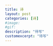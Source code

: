 ```yaml
---
title: 诗
layout: post
categories: [诗]
#image: 
#gif: 
description: "待写"
customexcerpt: "待写"
---
```



